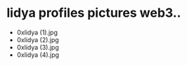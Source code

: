 # lidya profiles pictures web3..
- 0xlidya (1).jpg
- 0xlidya (2).jpg
- 0xlidya (3).jpg
- 0xlidya (4).jpg
